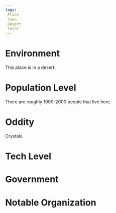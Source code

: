 ```yaml
---
tags:
 Place
 Town
 Desert 
 Tech7
---
```

# Environment
This place is in a desert.
# Population Level 
There are roughly 1000-2000 people that live here. 
# Oddity
Crystals
# Tech Level 

# Government

# Notable Organization 

